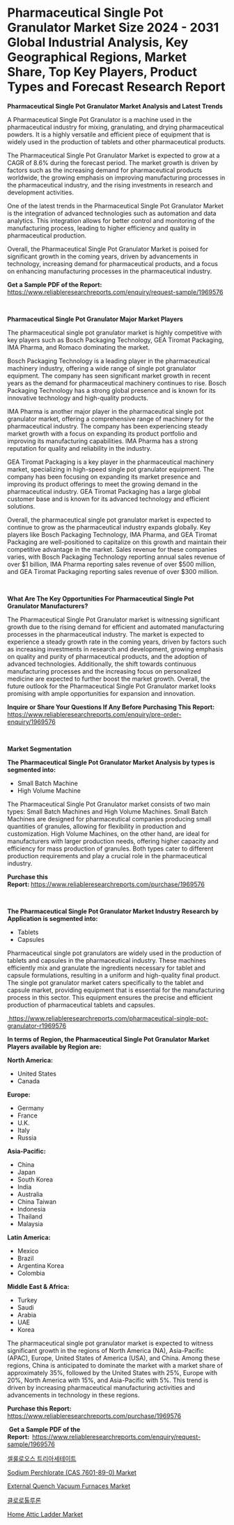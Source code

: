 <p><h1>Pharmaceutical Single Pot Granulator Market Size 2024 - 2031 Global Industrial Analysis, Key Geographical Regions, Market Share, Top Key Players, Product Types and Forecast Research Report</h1></p><p><strong>Pharmaceutical Single Pot Granulator Market Analysis and Latest Trends</strong></p>
<p><p>A Pharmaceutical Single Pot Granulator is a machine used in the pharmaceutical industry for mixing, granulating, and drying pharmaceutical powders. It is a highly versatile and efficient piece of equipment that is widely used in the production of tablets and other pharmaceutical products.</p><p>The Pharmaceutical Single Pot Granulator Market is expected to grow at a CAGR of 8.6% during the forecast period. The market growth is driven by factors such as the increasing demand for pharmaceutical products worldwide, the growing emphasis on improving manufacturing processes in the pharmaceutical industry, and the rising investments in research and development activities.</p><p>One of the latest trends in the Pharmaceutical Single Pot Granulator Market is the integration of advanced technologies such as automation and data analytics. This integration allows for better control and monitoring of the manufacturing process, leading to higher efficiency and quality in pharmaceutical production.</p><p>Overall, the Pharmaceutical Single Pot Granulator Market is poised for significant growth in the coming years, driven by advancements in technology, increasing demand for pharmaceutical products, and a focus on enhancing manufacturing processes in the pharmaceutical industry.</p></p>
<p><strong>Get a Sample PDF of the Report:&nbsp;</strong> <a href="https://www.reliableresearchreports.com/enquiry/request-sample/1969576">https://www.reliableresearchreports.com/enquiry/request-sample/1969576</a></p>
<p>&nbsp;</p>
<p><strong>Pharmaceutical Single Pot Granulator Major Market Players</strong></p>
<p><p>The pharmaceutical single pot granulator market is highly competitive with key players such as Bosch Packaging Technology, GEA Tiromat Packaging, IMA Pharma, and Romaco dominating the market. </p><p>Bosch Packaging Technology is a leading player in the pharmaceutical machinery industry, offering a wide range of single pot granulator equipment. The company has seen significant market growth in recent years as the demand for pharmaceutical machinery continues to rise. Bosch Packaging Technology has a strong global presence and is known for its innovative technology and high-quality products. </p><p>IMA Pharma is another major player in the pharmaceutical single pot granulator market, offering a comprehensive range of machinery for the pharmaceutical industry. The company has been experiencing steady market growth with a focus on expanding its product portfolio and improving its manufacturing capabilities. IMA Pharma has a strong reputation for quality and reliability in the industry. </p><p>GEA Tiromat Packaging is a key player in the pharmaceutical machinery market, specializing in high-speed single pot granulator equipment. The company has been focusing on expanding its market presence and improving its product offerings to meet the growing demand in the pharmaceutical industry. GEA Tiromat Packaging has a large global customer base and is known for its advanced technology and efficient solutions. </p><p>Overall, the pharmaceutical single pot granulator market is expected to continue to grow as the pharmaceutical industry expands globally. Key players like Bosch Packaging Technology, IMA Pharma, and GEA Tiromat Packaging are well-positioned to capitalize on this growth and maintain their competitive advantage in the market. Sales revenue for these companies varies, with Bosch Packaging Technology reporting annual sales revenue of over $1 billion, IMA Pharma reporting sales revenue of over $500 million, and GEA Tiromat Packaging reporting sales revenue of over $300 million.</p></p>
<p>&nbsp;</p>
<p><strong>What Are The Key Opportunities For Pharmaceutical Single Pot Granulator Manufacturers?</strong></p>
<p><p>The Pharmaceutical Single Pot Granulator market is witnessing significant growth due to the rising demand for efficient and automated manufacturing processes in the pharmaceutical industry. The market is expected to experience a steady growth rate in the coming years, driven by factors such as increasing investments in research and development, growing emphasis on quality and purity of pharmaceutical products, and the adoption of advanced technologies. Additionally, the shift towards continuous manufacturing processes and the increasing focus on personalized medicine are expected to further boost the market growth. Overall, the future outlook for the Pharmaceutical Single Pot Granulator market looks promising with ample opportunities for expansion and innovation.</p></p>
<p><strong>Inquire or Share Your Questions If Any Before Purchasing This Report:</strong> <a href="https://www.reliableresearchreports.com/enquiry/pre-order-enquiry/1969576">https://www.reliableresearchreports.com/enquiry/pre-order-enquiry/1969576</a></p>
<p>&nbsp;</p>
<p><strong>Market Segmentation</strong></p>
<p><strong>The Pharmaceutical Single Pot Granulator Market Analysis by types is segmented into:</strong></p>
<p><ul><li>Small Batch Machine</li><li>High Volume Machine</li></ul></p>
<p><p>The Pharmaceutical Single Pot Granulator market consists of two main types: Small Batch Machines and High Volume Machines. Small Batch Machines are designed for pharmaceutical companies producing small quantities of granules, allowing for flexibility in production and customization. High Volume Machines, on the other hand, are ideal for manufacturers with larger production needs, offering higher capacity and efficiency for mass production of granules. Both types cater to different production requirements and play a crucial role in the pharmaceutical industry.</p></p>
<p><strong>Purchase this Report:&nbsp;</strong><a href="https://www.reliableresearchreports.com/purchase/1969576">https://www.reliableresearchreports.com/purchase/1969576</a></p>
<p>&nbsp;</p>
<p><strong>The Pharmaceutical Single Pot Granulator Market Industry Research by Application is segmented into:</strong></p>
<p><ul><li>Tablets</li><li>Capsules</li></ul></p>
<p><p>Pharmaceutical single pot granulators are widely used in the production of tablets and capsules in the pharmaceutical industry. These machines efficiently mix and granulate the ingredients necessary for tablet and capsule formulations, resulting in a uniform and high-quality final product. The single pot granulator market caters specifically to the tablet and capsule market, providing equipment that is essential for the manufacturing process in this sector. This equipment ensures the precise and efficient production of pharmaceutical tablets and capsules.</p></p>
<p><a href="https://www.reliableresearchreports.com/pharmaceutical-single-pot-granulator-r1969576">&nbsp;https://www.reliableresearchreports.com/pharmaceutical-single-pot-granulator-r1969576</a></p>
<p><strong>In terms of Region, the Pharmaceutical Single Pot Granulator Market Players available by Region are:</strong></p>
<p>
    <p> <strong> North America: </strong>
        <ul>
            <li>United States</li>
            <li>Canada</li>
        </ul>
        </p> 
    <p> <strong> Europe: </strong>
        <ul>
            <li>Germany</li>
            <li>France</li>
            <li>U.K.</li>
            <li>Italy</li>
            <li>Russia</li>
        </ul>
        </p> 
    <p> <strong> Asia-Pacific: </strong>
        <ul>
            <li>China</li>
            <li>Japan</li>
            <li>South Korea</li>
            <li>India</li>
            <li>Australia</li>
            <li>China Taiwan</li>
            <li>Indonesia</li>
            <li>Thailand</li>
            <li>Malaysia</li>
        </ul>
        </p> 
    <p> <strong> Latin America: </strong>
        <ul>
            <li>Mexico</li>
            <li>Brazil</li>
            <li>Argentina Korea</li>
            <li>Colombia</li>
        </ul>
        </p> 
    <p> <strong> Middle East & Africa: </strong>
        <ul>
            <li>Turkey</li>
            <li>Saudi</li>
            <li>Arabia</li>
            <li>UAE</li>
            <li>Korea</li>
        </ul>
    </p>
    </p>
<p><p>The pharmaceutical single pot granulator market is expected to witness significant growth in the regions of North America (NA), Asia-Pacific (APAC), Europe, United States of America (USA), and China. Among these regions, China is anticipated to dominate the market with a market share of approximately 35%, followed by the United States with 25%, Europe with 20%, North America with 15%, and Asia-Pacific with 5%. This trend is driven by increasing pharmaceutical manufacturing activities and advancements in technology in these regions.</p></p>
<p><strong>Purchase this Report: </strong><a href="https://www.reliableresearchreports.com/purchase/1969576">https://www.reliableresearchreports.com/purchase/1969576</a></p>
<p>&nbsp;<strong>Get a Sample PDF of the Report:&nbsp;&nbsp;</strong><a href="https://www.reliableresearchreports.com/enquiry/request-sample/1969576">https://www.reliableresearchreports.com/enquiry/request-sample/1969576</a></p>
<p><strong></strong></p>
<p><p><a href="https://github.com/FelipeGrrady654556/Market-Research-Report-List-1/blob/main/407519541245.md">셀룰로오스 트리아세테이트</a></p><p><a href="https://issuu.com/reportprime-2/docs/sodium-perchlorate-cas-7601-89-0-market-size-2030.">Sodium Perchlorate (CAS 7601-89-0) Market</a></p><p><a href="https://github.com/wwwkeltoum/Market-Research-Report-List-3/blob/main/external-quench-vacuum-furnaces-market.md">External Quench Vacuum Furnaces Market</a></p><p><a href="https://github.com/shade463/Market-Research-Report-List-1/blob/main/180253541246.md">클로로톨루론</a></p><p><a href="https://github.com/joannesouthgate/Market-Research-Report-List-3/blob/main/home-attic-ladder-market.md">Home Attic Ladder Market</a></p></p>